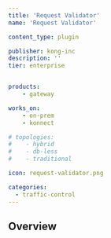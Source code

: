 ```yaml
---
title: 'Request Validator'
name: 'Request Validator'

content_type: plugin

publisher: kong-inc
description: ''
tier: enterprise


products:
    - gateway

works_on:
    - on-prem
    - konnect

# topologies:
#    - hybrid
#    - db-less
#    - traditional

icon: request-validator.png

categories:
  - traffic-control
---
```


## Overview
